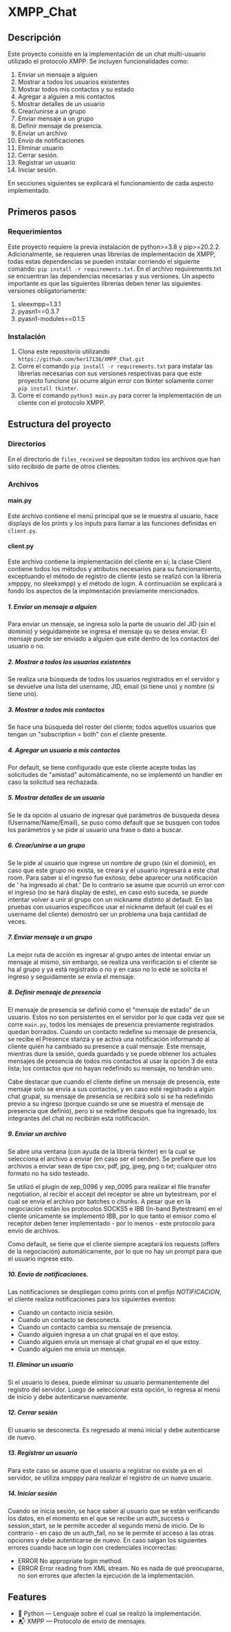 # XMPP_Chat
 
 
## Descripción

Este proyecto consiste en la implementación de un chat multi-usuario utilizado el protocolo XMPP. Se incluyen funcionalidades como:
 1. Enviar un mensaje a alguien 
 2. Mostrar a todos los usuarios existentes 
 3. Mostrar todos mis contactos y su estado 
 4. Agregar a alguien a mis contactos                    
 5. Mostrar detalles de un usuario 
 6. Crear/unirse a un grupo 
 7. Enviar mensaje a un grupo 
 8. Definir mensaje de presencia.                     
 9. Enviar un archivo 
 10. Envío de notificaciones
 11. Eliminar usuario                    
 12. Cerrar sesión.
 13. Registrar un usuario
 14. Iniciar sesión.

En secciones siguientes se explicará el funcionamiento de cada aspecto implementado. 

## Primeros pasos

### Requerimientos 

Este proyecto requiere la previa instalación de python>=3.8 y pip>=20.2.2. Adicionalmente, se requieren unas librerías de implementación de XMPP, todas estas dependencias se pueden instalar corriendo el siguiente comando: `pip install -r requirements.txt`. En el archivo requirements.txt se encuentran las dependencias necesarias y sus versiones. Un aspecto importante es que las siguientes librerías deben tener las siguientes versiones obligatoriamente:
1. sleexmpp=1.3.1
2. pyasn1==0.3.7
3. pyasn1-modules==0.1.5

### Instalación

1. Clona este repositorio utilizando `https://github.com/her17138/XMPP_Chat.git`
2. Corre el comando `pip install -r requirements.txt` para instalar las librerías necesarias con sus versiones respectivas para que este proyecto funcione (si ocurre algún error con tkinter solamente correr `pip install tkinter`.
3. Corre el comando `python3 main.py` para correr la implementación de un cliente con el protocolo XMPP.

## Estructura del proyecto 

### Directorios

En el directorio de `files_received` se depositan todos los archivos que han sido recibido de parte de otros clientes. 

### Archivos
#### main.py

Este archivo contiene el menú principal que se le muestra al usuario, hace displays de los prints y los inputs para llamar a las funciones definidas en `client.py`.

#### client.py

Este archivo contiene la implementación del cliente en sí; la clase Client contiene todos los métodos y atributos necesarios para su funcionamiento, exceptuando el método de registro de cliente (esto se realizó con la librería xmpppy, no sleekxmpp) y el método de login. A continuación se explicará a fondo los aspectos de la implmentación previamente mencionados. 

##### 1. Enviar un mensaje a alguien 

Para enviar un mensaje, se ingresa solo la parte de usuario del JID (sin el dominio) y seguidamente se ingresa el mensaje qu se desea enviar. El mensaje puede ser enviado a alguien que esté dentro de los contactos del usuario o no. 

##### 2. Mostrar a todos los usuarios existentes 

Se realiza una búsqueda de todos los usuarios registrados en el servidor y se devuelve una lista del username, JID, email (si tiene uno) y nombre (si tiene uno). 

##### 3. Mostrar a todos mis contactos 

Se hace una búsqueda del roster del cliente; todos aquellos usuarios que tengan un "subscription = both" con el cliente presente. 

##### 4. Agregar un usuario a mis contactos 

Por default, se tiene configurado que este cliente acepte todas las solicitudes de "amistad" automáticamente, no se implementó un handler en caso la solicitud sea rechazada. 

##### 5. Mostrar detalles de un usuario 

Se le da opción al usuario de ingresar qué parámetros de búsqueda desea (Username/Name/Email), se puso como default que se busquen con todos los parámetros y se pide al usuario una frase o dato a buscar. 

##### 6. Crear/unirse a un grupo 

Se le pide al usuario que ingrese un nombre de grupo (sin el dominio), en caso que este grupo no exista, se creará y el usuario ingresará a este chat room. Para saber si el ingreso fue exitoso, debe aparecer una notificación de '<username del cliente> ha ingresado al chat.' De lo contrario se asume que ocurrió un error con el ingreso (no se hará display de este), en caso esto suceda, se puede intentar volver a unir al grupo con un nickname distinto al default. En las pruebas con usuarios específicos usar el nickname default (el cual es el username del cliente) demostró ser un problema una baja cantidad de veces. 

##### 7. Enviar mensaje a un grupo 

La mejor ruta de acción es ingresar al grupo antes de intentar enviar un mensaje al mismo, sin embargo, se realiza una verificación si el cliente se ha al grupo y ya está registrado o no y en caso no lo esté se solicita el ingreso y seguidamente se envía el mensaje. 

##### 8. Definir mensaje de presencia 

El mensaje de presencia se definió como el "mensaje de estado" de un usuario. Estos no son persistentes en el servidor por lo que cada vez que se corre `main.py`, todos los mensajes de presencia previamente registrados quedan borrados. Cuando un contacto redefine su mensaje de presencia, se recibe el Presence stanza y se activa una notificación informando al cliente quién ha cambiado su presence a cuál mensaje. Este mensaje, mientras dure la sesión, queda guardado y se puede obtener los actuales mensajes de presencia de todos mis contactos al usar la opción 3 de esta lista; los contactos que no hayan redefinido su mensaje, no tendrán uno. 

Cabe destacar que cuando el cliente define un mensaje de presencia, este mensaje solo se envía a sus contactos, y en caso esté registrado a algún chat grupal, su mensaje de presencia se recibirá solo si se ha redefinido previo a su ingreso (porque cuando se une se muestra el mensaje de presencia que definió), pero si se redefine después que ha ingresado, los integrantes del chat no recibirán esta notificación. 

##### 9. Enviar un archivo 

Se abre una ventana (con ayuda de la librería tkinter) en la cual se selecciona el archivo a enviar (en caso ser el sender). Se prefiere que los archivos a enviar sean de tipo csv, pdf, jpg, jpeg, png o txt; cualquier otro formato no ha sido testeado. 

Se utilizó el plugin de xep_0096 y xep_0095 para realizar el file transfer negotiation, al recibir el accept del receptor se abre un bytestream, por el cual se envía el archivo por batches o chunks. A pesar que en la negociación están los protocolos SOCKS5 e IBB (In-band Bytestream) en el cliente únicamente se implementó IBB, por lo que tanto el emisor como el receptor deben tener implementado - por lo menos - este protocolo para envío de archivos. 

Como default, se tiene que el cliente siempre aceptará los requests (offers de la negociación) automáticamente, por lo que no hay un prompt para que el usuario ingrese esto. 

##### 10. Envío de notificaciones.  

Las notificaciones se despliegan como prints con el prefijo *NOTIFICACION*, el cliente realiza notificaciones para los siguientes eventos:
- Cuando un contacto inicia sesión. 
- Cuando un contacto se desconecta.
- Cuando un contacto cambia su mensaje de presencia. 
- Cuando alguien ingresa a un chat grupal en el que estoy. 
- Cuando alguien envía un mensaje al chat grupal en el que estoy. 
- Cuando alguien me envía un mensaje. 


##### 11. Eliminar un usuario 

Si el usuario lo desea, puede eliminar su usuario permanentemente del registro del servidor. Luego de seleccionar esta opción, lo regresa al menú de inicio y debe autenticarse nuevamente. 

##### 12. Cerrar sesión 

El usuario se desconecta. Es regresado al menú inicial y debe autenticarse de nuevo. 

##### 13. Registrar un usuario 

Para este caso se asume que el usuario a registrar no existe ya en el servidor, se utiliza xmpppy para realizar el registro de un nuevo usuario. 

##### 14. Iniciar sesión

Cuando se inicia sesión, se hace saber al usuario que se están verificando los datos, en el momento en el que se recibe un auth_success o session_start, se le permite acceder al segundo menú de inicio. De lo contrario - en caso de un auth_fail, no se le permite el acceso a las otras opciones y debe autenticarse de nuevo. En caso salgan los siguientes errores cuando hace un login con credenciales incorrectas:
- ERROR    No appropriate login method.
- ERROR    Error reading from XML stream.
No es nada de qué preocuparse, no son errores que afecten la ejecución de la implementación. 

## Features
- 🐍 Python — Lenguaje sobre el cual se realizó la implementación.
- 📬 XMPP  — Protocolo de envío de mensajes.

